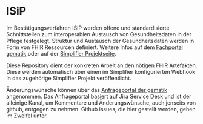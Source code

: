 # ISiP

Im Bestätigungsverfahren ISiP werden offene und standardisierte Schnittstellen zum interoperablen Austausch von Gesundheitsdaten in der Pflege festgelegt. Struktur und Austausch der Gesundheitsdaten werden in Form von FHIR Ressourcen definiert. Weitere Infos auf dem [Fachportal gematik](https://fachportal.gematik.de/informationen-fuer/isip) oder auf der [Simplifier Projektseite](https://simplifier.net/isip).

Diese Repository dient der konkreten Arbeit an den nötigen FHIR Artefakten. Diese werden automatisch über einen im Simplifier konfigurierten Webhook in das zugehörige Simplifier Projekt veröffentlicht.

Änderungswünsche können über das [Anfrageportal der gematik](https://service.gematik.de/servicedesk/customer/portal/16) angenommen. Das Anfrageportal basiert auf Jira Service Desk und ist der alleinige Kanal, um Kommentare und Änderungswünsche, auch jenseits von github, entgegen zu nehmen. Github issues, die hier gestellt werden, gehen im Zweifel unter.
